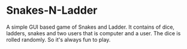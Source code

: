 # Snakes-N-Ladder
A simple GUI based game of Snakes and Ladder. It contains of dice, ladders, snakes and two users that is computer and a user. The dice is rolled randomly. So it's always fun to play.
